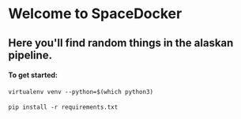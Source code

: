 # Welcome to SpaceDocker

## Here you'll find random things in the alaskan pipeline. 

#### To get started:
 `virtualenv venv --python=$(which python3)` \
 \
 `pip install -r requirements.txt`

